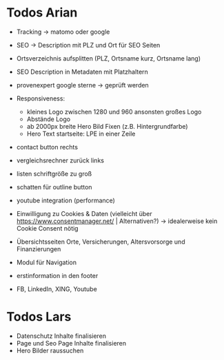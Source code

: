 # Todos Arian
- Tracking -> matomo oder google
- SEO -> Description mit PLZ und Ort für SEO Seiten
- Ortsverzeichnis aufsplitten (PLZ, Ortsname kurz, Ortsname lang)
- SEO Description in Metadaten mit Platzhaltern
- provenexpert google sterne -> geprüft werden

- Responsiveness:
    - kleines Logo zwischen 1280 und 960 ansonsten großes Logo
    - Abstände Logo
    - ab 2000px breite Hero Bild Fixen (z.B. Hintergrundfarbe)
    - Hero Text startseite: LPE in einer Zeile


- contact button rechts
- vergleichsrechner zurück links
- listen schriftgröße zu groß
- schatten für outline button
- youtube integration (performance)

- Einwilligung zu Cookies & Daten (vielleicht über https://www.consentmanager.net/ | Alternativen?) -> idealerweise kein Cookie Consent nötig

- Übersichtsseiten Orte, Versicherungen, Altersvorsorge und Finanzierungen
- Modul für Navigation
- erstinformation in den footer
- FB, LinkedIn, XING, Youtube

# Todos Lars

- Datenschutz Inhalte finalisieren
- Page und Seo Page Inhalte finalisieren
- Hero Bilder raussuchen